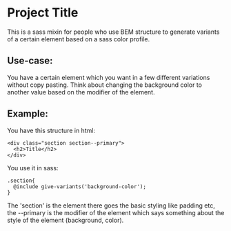 # Project Title

This is a sass mixin for people who use BEM structure to generate variants of a certain element based on a sass color profile.

## Use-case:
You have a certain element which you want in a few different variations without copy pasting. Think about changing the background color to another value based on the modifier of the element.

## Example:

You have this structure in html:
```
<div class="section section--primary">
  <h2>Title</h2>
</div>
```

You use it in sass:
```
.section{
  @include give-variants('background-color');
}
```
The 'section' is the element there goes the basic styling like padding etc, the --primary is the modifier of the element which says something about the style of the element (background, color).

